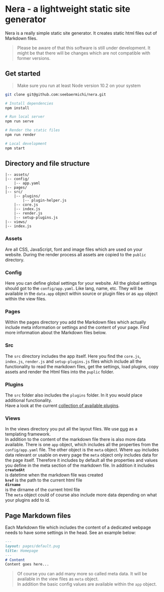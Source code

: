 # Nera - a lightweight static site generator
Nera is a really simple static site generator. It creates static html files out of  
Markdown files.
> Please be aware of that this software is still under development. It might be that there will be changes which are not compatible with former versions.

## Get started
> Make sure you run at least Node version 10.2 on your system

```bash
git clone git@github.com:seebaermichi/nera.git

# Install dependencies
npm install

# Run local server
npm run serve

# Render the static files
npm run render

# Local development
npm start
```

## Directory and file structure
```
|-- assets/
|-- config/
    |-- app.yaml
|-- pages/
|-- src/
    |-- plugins/
        |-- plugin-helper.js
    |-- core.js
    |-- index.js
    |-- render.js
    |-- setup-plugins.js
|-- views/
|-- index.js
```

### Assets
Are all CSS, JavaScript, font and image files which are used on your website. During the render process all assets are copied to the `public` directory.

### Config
Here you can define global settings for your website. All the global settings should got to the `config/app.yaml`. Like lang, name, etc. They will be available in the `data.app` object within source or plugin files or as `app` object within the view files.

### Pages
Within the pages directory you add the Markdown files which actually include meta information or settings and the content of your page. Find more information about the Markdown files below.

### Src
The `src` directory includes the app itself. Here you find the `core.js`, `index.js`, `render.js` and `setup-plugins.js` files which include all the functionality to read the markdown files, get the settings, load plugins, copy assets and render the Html files into the `puplic` folder.

### Plugins
The `src` folder also includes the `plugins` folder. In it you would place additional functionality.  
Have a look at the current [collection of available plugins](https://github.com/seebaermichi/nera/blob/master/PLUGINS.md).

### Views
In the views directory you put all the layout files. We use [pug](https://pugjs.org/api/getting-started.html) as a templating framework.  
In addition to the content of the markdown file there is also more data available. There is one `app` object, which includes all the properties from the `config/app.yaml` file. The other object is the `meta` object. Where `app` includes data relevant or usable on every page the `meta` object only includes data for the page itself. Therefore it includes by default all the properties and values you define in the meta section of the markdown file. In addition it includes  
__`createdAt`__  
is datetime when the markdown file was created  
__`href`__
is the path to the current html file  
__`dirname`__  
is the dirname of the current html file  
The `meta` object could of course also include more data depending on what your plugins add to id.

## Page Markdown files
Each Markdown file which includes the content of a dedicated webpage needs to have some settings in the head. See an example below:
```markdown
---
layout: pages/default.pug
title: Homepage
---
# Content
Content goes here...
```
> Of course you can add many more so called meta data. It will be available in the view files as `meta` object.  
> In addition the basic config values are available within the `app` object.
